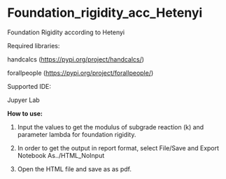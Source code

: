 # Foundation_rigidity_acc_Hetenyi
Foundation Rigidity according to Hetenyi

Required libraries: 

handcalcs (https://pypi.org/project/handcalcs/)

forallpeople (https://pypi.org/project/forallpeople/)

Supported IDE:

Jupyer Lab

**How to use:**

1. Input the values to get the modulus of subgrade reaction (k) and parameter lambda for foundation rigidity.

2. In order to get the output in report format, select File/Save and Export Notebook As../HTML_NoInput

3. Open the HTML file and save as as pdf.
